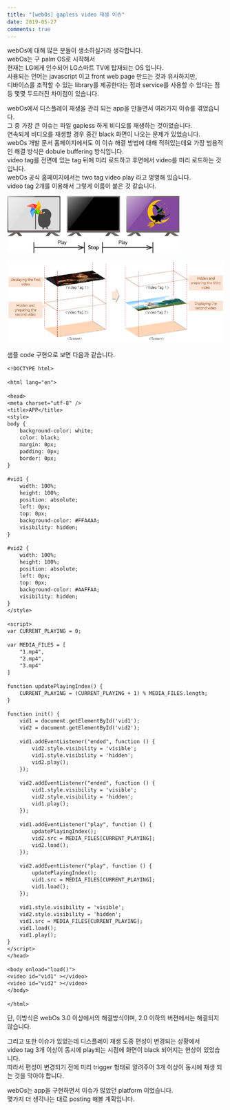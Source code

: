 ```yaml
---
title: "[webOs] gapless video 재생 이슈"
date: 2019-05-27
comments: true
---
```


webOs에 대해 많은 분들이 생소하실거라 생각합니다.  
webOs는 구 palm OS로 시작해서  
현재는 LG에게 인수되어 LG스마트 TV에 탑재되는 OS 입니다.    
사용되는 언어는 javascript 이고 front web page 만드는 것과 유사하지만,  
디바이스를 조작할 수 있는 library를 제공한다는 점과 service를 사용할 수 있다는 점 등 몇몇 두드러진 차이점이 있습니다.   
  
webOs에서 디스플레이 재생을 관리 되는 app을 만들면서 여러가지 이슈를 겪었습니다.  
그 중 가장 큰 이슈는 파일 gapless 하게 비디오를 재생하는 것이었습니다.  
연속되게 비디오를 재생할 경우 중간 black 화면이 나오는 문제가 있었습니다.  
webOs 개발 문서 홈페이지에서도 이 이슈 해결 방법에 대해 적혀있는데요 
가장 범용적인 해결 방식은 dobule buffering 방식입니다.  
video tag를 전면에 있는 tag 뒤에 미리 로드하고 후면에서 video를 미리 로드하는 것입니다.   
webOs 공식 홈페이지에서는 two tag video play 라고 명명해 있습니다.  
video tag 2개를 이용해서 그렇게 이름이 붙은 것 같습니다.  

![video gap problem](https://raw.githubusercontent.com/Ninja86/Ninja86.github.io/master/assets/article_images/2019-05-27-1/pic1.png)

![two tag video play](https://raw.githubusercontent.com/Ninja86/Ninja86.github.io/master/assets/article_images/2019-05-27-1/pic2.png)
  
샘플 code 구현으로 보면 다음과 같습니다.
~~~
<!DOCTYPE html>

<html lang="en">

<head>
<meta charset="utf-8" />
<title>APP</title>
<style>
body {
    background-color: white;
    color: black;
    margin: 0px;
    padding: 0px;
    border: 0px;
}

#vid1 {
    width: 100%;
    height: 100%;
    position: absolute;
    left: 0px;
    top: 0px;
    background-color: #FFAAAA;
    visibility: hidden;
}

#vid2 {
    width: 100%;
    height: 100%;
    position: absolute;
    left: 0px;
    top: 0px;
    background-color: #AAFFAA;
    visibility: hidden;
}
</style>

<script>
var CURRENT_PLAYING = 0;

var MEDIA_FILES = [
    "1.mp4",
    "2.mp4",
    "3.mp4"
]

function updatePlayingIndex() {
    CURRENT_PLAYING = (CURRENT_PLAYING + 1) % MEDIA_FILES.length;
}

function init() {
    vid1 = document.getElementById('vid1');
    vid2 = document.getElementById('vid2');

    vid1.addEventListener("ended", function () {
        vid2.style.visibility = 'visible';
        vid1.style.visibility = 'hidden';
        vid2.play();
    });

    vid2.addEventListener("ended", function () {
        vid1.style.visibility = 'visible';
        vid2.style.visibility = 'hidden';
        vid1.play();
    });

    vid1.addEventListener("play", function () {
        updatePlayingIndex();
        vid2.src = MEDIA_FILES[CURRENT_PLAYING];
        vid2.load();
    });

    vid2.addEventListener("play", function () {
        updatePlayingIndex();
        vid1.src = MEDIA_FILES[CURRENT_PLAYING];
        vid1.load();
    });

    vid1.style.visibility = 'visible';
    vid2.style.visibility = 'hidden';
    vid1.src = MEDIA_FILES[CURRENT_PLAYING];
    vid1.load();
    vid1.play();
}
</script>
</head>

<body onload="load()">
<video id="vid1" ></video>
<video id="vid2" ></video>
</body>

</html>
~~~

단, 이방식은  webOs 3.0 이상에서의 해결방식이며, 2.0 이하의 버젼에서는 해결되지 않습니다.

그리고 또한 이슈가 있었는데 디스플레이 재생 도중 편성이 변경되는 상황에서  
video tag 3개 이상이 동시에 play되는 시점에 화면이 black 되어지는 현상이 있었습니다.  
따라서 편성이 변경되기 전에 미리 trigger 형태로 알려주어 3개 이상이 동시에 재생 되는 것을 막아야 합니다.  

webOs는 app을 구현하면서 이슈가 많았던 platform 이었습니다.  
몇가지 더 생각나는 대로 posting 해볼 계획입니다.  
